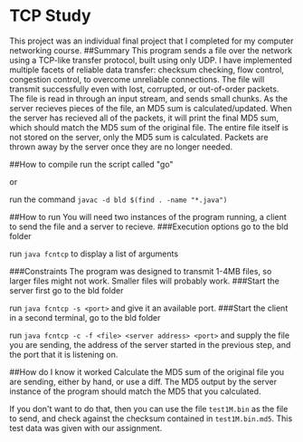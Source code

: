 # TCP Study

This project was an individual final project that I completed for my computer networking course.
##Summary
This program sends a file over the network using a TCP-like transfer protocol, built using only UDP. I have implemented multiple facets of reliable data transfer: checksum checking, flow control, congestion control, to overcome unreliable connections. The file will transmit successfully even with lost, corrupted, or out-of-order packets. The file is read in through an input stream, and sends small chunks. As the server recieves pieces of the file, an MD5 sum is calculated/updated. When the server has recieved all of the packets, it will print the final MD5 sum, which should match the MD5 sum of the original file. The entire file itself is not stored on the server, only the MD5 sum is calculated. Packets are thrown away by the server once they are no longer needed.

##How to compile
run the script called "go"

or

run the command `javac -d bld $(find . -name "*.java")`

##How to run
You will need two instances of the program running, a client to send the file and a server to recieve. 
###Execution options
go to the bld folder

run `java fcntcp` to display a list of arguments

###Constraints
The program was designed to transmit 1-4MB files, so larger files might not work. Smaller files will probably work. 
###Start the server first
go to the bld folder

run `java fcntcp -s <port>` and give it an available port.
###Start the client
in a second terminal, go to the bld folder

run `java fcntcp -c -f <file> <server address> <port>` and supply the file you are sending, the address of the server started in the previous step, and the port that it is listening on. 

##How do I know it worked
Calculate the MD5 sum of the original file you are sending, either by hand, or use a diff. The MD5 output by the server instance of the program should match the MD5 that you calculated. 

If you don't want to do that, then you can use the file `test1M.bin` as the file to send, and check against the checksum contained in `test1M.bin.md5`. This test data was given with our assignment. 
